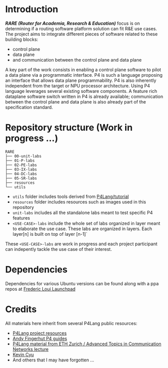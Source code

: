# Introduction

_**RARE (Router for Academia, Research & Education)**_ focus is on determining if a routing software platform  solution can fit R&E use cases. The project aims to integrate different pieces of software related to these building blocks:

* control plane
* data plane
* and communication between the control plane and data plane

A key part of the work consists in enabling a control plane software to pilot a data plane via a programmatic interface. P4 is such a language proposing an interface that allows data plane programmability. P4 is also inherently independent from the target or NPU processor architecture.
Using P4 language leverages several existing software components. A feature rich dataplane software switch written in P4 is already available; communication between the control plane and data plane is also already part of the specification standard.

# Repository structure (Work in progress ...)
```
RARE
├── 00-unit-labs
├── 01-P-labs
├── 02-PE-labs
├── 03-IX-labs
├── 04-DC-labs
├── 05-SR-labs
├── resources
└── utils
```

* `utils` folder includes tools derived from [P4Lang/tutorial](https://github.com/p4lang/tutorials)
* `resources` folder includes resources such as images used in this repository 
* `unit-labs` includes all the standalone labs meant to test specific P4 features
* `<USE-CASE>-labs` include the whole set of labs organized in layer meant to elaborate the use case. These labs are organized in layers. Each layer[n] is built on top of layer [n-1]`

These `<USE-CASE>-labs` are work in progress and each project participant can indepently tackle the use case of their interest.  

# Dependencies
Dependencies for various Ubuntu versions can be found along with a ppa repos at [Frederic Loui Launchpad](https://launchpad.net/~frederic-loui)


# Credits
All materials here inherit from several P4Lang public resources:
*	[P4Lang project resources](https://p4.org/) 
*	[Andy Fingerhut P4 guides](https://github.com/jafingerhut/p4-guide)
*	[P4Lang material from ETH Zurich / Advanced Topics in Communication Networks lecture](https://github.com/kevinbird61/p4-researching.git)
*	[Kevin Cyu](https://github.com/kevinbird61/p4-researching.git)
*	And others that I may have forgotten ...


